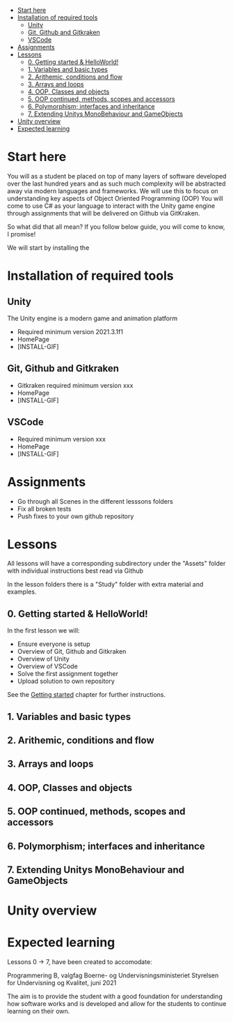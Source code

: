 - [Start here](#start-here)
- [Installation of required tools](#installation-of-required-tools)
  - [Unity](#unity)
  - [Git, Github and Gitkraken](#git-github-and-gitkraken)
  - [VSCode](#vscode)
- [Assignments](#assignments)
- [Lessons](#lessons)
  - [0. Getting started & HelloWorld!](#0-getting-started--helloworld)
  - [1. Variables and basic types](#1-variables-and-basic-types)
  - [2. Arithemic, conditions and flow](#2-arithemic-conditions-and-flow)
  - [3. Arrays and loops](#3-arrays-and-loops)
  - [4. OOP, Classes and objects](#4-oop-classes-and-objects)
  - [5. OOP continued, methods, scopes and accessors](#5-oop-continued-methods-scopes-and-accessors)
  - [6. Polymorphism; interfaces and inheritance](#6-polymorphism-interfaces-and-inheritance)
  - [7. Extending Unitys MonoBehaviour and GameObjects](#7-extending-unitys-monobehaviour-and-gameobjects)
- [Unity overview](#unity-overview)
- [Expected learning](#expected-learning)

# Start here

You will as a student be placed on top of many layers of software developed over the last hundred years
and as such much complexity will be abstracted away via modern languages and frameworks. We will use this to focus on understanding key aspects of Object Oriented Programming (OOP)
You will come to use C# as your language to interact with the Unity game engine through assignments that will be delivered on Github via GitKraken.

So what did that all mean? If you follow below guide, you will come to know, I promise!

We will start by installing the 

# Installation of required tools

## Unity
The Unity engine is a modern game and animation platform
 
 * Required minimum version 2021.3.1f1
 * HomePage
 * [INSTALL-GIF]

## Git, Github and Gitkraken

 * Gitkraken required minimum version xxx
 * HomePage
 * [INSTALL-GIF]

## VSCode 

 * Required minimum version xxx
 * HomePage
 * [INSTALL-GIF]


# Assignments

 * Go through all Scenes in the different lesssons folders
 * Fix all broken tests 
 * Push fixes to your own github repository

# Lessons

All lessons will have a corresponding subdirectory under the "Assets" folder with individual instructions best read via Github

In the lesson folders there is a "Study" folder with extra material and examples.

## 0. Getting started & HelloWorld!

In the first lesson we will:

 * Ensure everyone is setup
 * Overview of Git, Github and Gitkraken 
 * Overview of Unity
 * Overview of VSCode
 * Solve the first assignment together
 * Upload solution to own repository

See the [Getting started](Assets/0_Lesson_GettingStarted) chapter for further instructions.

## 1. Variables and basic types

## 2. Arithemic, conditions and flow

## 3. Arrays and loops

## 4. OOP, Classes and objects

## 5. OOP continued, methods, scopes and accessors

## 6. Polymorphism; interfaces and inheritance

## 7. Extending Unitys MonoBehaviour and GameObjects

# Unity overview



# Expected learning

Lessons 0 -> 7, have been created to accomodate:

Programmering B, valgfag
Boerne- og Undervisningsministeriet Styrelsen for Undervisning og Kvalitet, juni 2021

The aim is to provide the student with a good foundation for understanding how software works and is developed and allow for the students to continue learning on their own.




